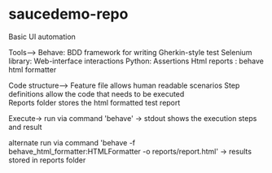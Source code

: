 # saucedemo-repo
Basic UI automation

Tools-->
Behave: BDD framework for writing Gherkin-style test
Selenium library: Web-interface interactions
Python: Assertions
Html reports : behave html formatter

Code structure-->
Feature file allows human readable scenarios
Step definitions allow the code that needs to be executed  
Reports folder stores the html formatted test report 

Execute->
 run via command 'behave' -> stdout shows the execution steps and result
 
 alternate 
 run via command 'behave -f behave_html_formatter:HTMLFormatter -o reports/report.html' -> results stored in reports folder



